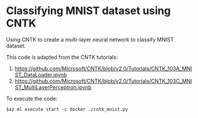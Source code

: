 # Classifying MNIST dataset using CNTK

Using CNTK to create a multi-layer neural network to classify MNIST dataset.

This code is adapted from the CNTK tutorials:
1. https://github.com/Microsoft/CNTK/blob/v2.0/Tutorials/CNTK_103A_MNIST_DataLoader.ipynb
2. https://github.com/Microsoft/CNTK/blob/v2.0/Tutorials/CNTK_103C_MNIST_MultiLayerPerceptron.ipynb

To execute the code:
```
$az ml execute start -c docker ./cntk_mnist.py
```
